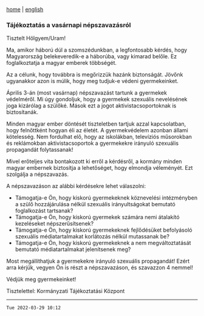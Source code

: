 [home](../README.md)
 | 
[english](../en/2022-03-29.md)

### Tájékoztatás a vasárnapi népszavazásról

Tisztelt Hölgyem/Uram!

Ma, amikor háború dúl a szomszédunkban, a legfontosabb kérdés, hogy Magyarország belekeveredik-e a háborúba, vagy kimarad belőle. Ez foglalkoztatja a magyar emberek többségét.

Az a célunk, hogy továbbra is megőrizzük hazánk biztonságát. Jövőnk ugyanakkor azon is múlik, hogy meg tudjuk-e védeni gyermekeinket.

Április 3-án (most vasárnap) népszavazást tartunk a gyermekek védelméről. Mi úgy gondoljuk, hogy a gyermekek szexuális nevelésének joga kizárólag a szülőké. Mások ezt a jogot aktivistacsoportoknak is biztosítanák.

Minden magyar ember döntését tiszteletben tartjuk azzal kapcsolatban, hogy felnőttként hogyan éli az életét. A gyermekvédelem azonban állami kötelesség. Nem fordulhat elő, hogy az iskolákban, televíziós műsorokban és reklámokban aktivistacsoportok a gyermekekre irányuló szexuális propagandát folytassanak!

Mivel erőteljes vita bontakozott ki erről a kérdésről, a kormány minden magyar embernek biztosítja a lehetőséget, hogy elmondja véleményét. Ezt szolgálja a népszavazás.

A népszavazáson az alábbi kérdésekre lehet válaszolni:

* Támogatja-e Ön, hogy kiskorú gyermekeknek köznevelési intézményben a szülő hozzájárulása nélkül szexuális irányultságokat bemutató foglalkozást tartsanak?
* Támogatja-e Ön, hogy kiskorú gyermekek számára nemi átalakító kezeléseket népszerűsítsenek?
* Támogatja-e Ön, hogy kiskorú gyermekeknek fejlődésüket befolyásoló szexuális médiatartalmakat korlátozás nélkül mutassanak be?
* Támogatja-e Ön, hogy kiskorú gyermekeknek a nem megváltoztatását bemutató médiatartalmakat jelenítsenek meg?

Most megállíthatjuk a gyermekekre irányuló szexuális propagandát! Ezért arra kérjük, vegyen Ön is részt a népszavazáson, és szavazzon 4 nemmel!

Védjük meg gyermekeinket!


Tisztelettel:
Kormányzati Tájékoztatási Központ

---
`Tue 2022-03-29 10:12`